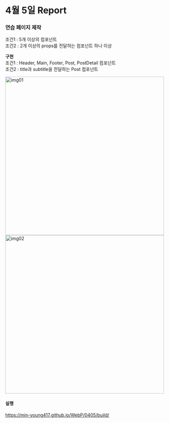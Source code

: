# 4월 5일 Report
### 연습 페이지 제작

조건1 : 5개 이상의 컴포넌트   
조건2 : 2개 이상의 props를 전달하는 컴포넌트 하나 이상  

**구현**  
조건1 : Header, Main, Footer, Post, PostDetail 컴포넌트  
조건2 : title과 subtitle을 전달하는 Post 컴포넌트

<img width="500" alt="img01" src="https://github.com/min-young417/WebP/assets/122364547/1f8c692a-1a4c-48a9-940e-df925a9583f3">

<img width="500" alt="img02" src="https://github.com/min-young417/WebP/assets/122364547/6bc55b3d-9593-48cf-959a-961ad3f80c1a">

#### 실행

https://min-young417.github.io/WebP/0405/build/
